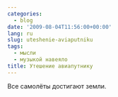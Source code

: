 ```yaml
---
categories:
  - blog
date: '2009-08-04T11:56:00+00:00'
lang: ru
slug: uteshenie-aviaputniku
tags:
  - мысли
  - музыкой навеяло
title: Утешение авиапутнику
---
```




Все самолёты достигают земли.
